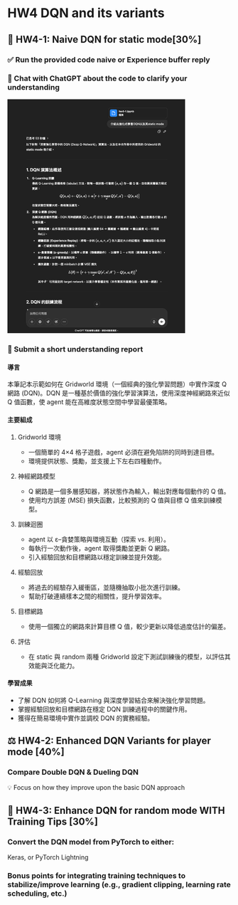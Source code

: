# HW4 DQN and its variants

## 🧠 HW4-1: Naive DQN  for static mode[30%]

### ✅ Run the provided code naive or Experience buffer reply 

### 💬 Chat with ChatGPT about the code to clarify your understanding

<img src="/hw4/static/hw4-1.png" alt="Chat with ChatGPT" width="400"/>

### 📝 Submit a short understanding report

#### 導言
本筆記本示範如何在 Gridworld 環境（一個經典的強化學習問題）中實作深度 Q 網路 (DQN)。DQN 是一種基於價值的強化學習演算法，使用深度神經網路來近似 Q 值函數，使 agent 能在高維度狀態空間中學習最優策略。

#### 主要組成

1. Gridworld 環境

    * 一個簡單的 4×4 格子遊戲，agent 必須在避免陷阱的同時到達目標。
    * 環境提供狀態、獎勵，並支援上下左右四種動作。

2. 神經網路模型

    * Q 網路是一個多層感知器，將狀態作為輸入，輸出對應每個動作的 Q 值。
    * 使用均方誤差 (MSE) 損失函數，比較預測的 Q 值與目標 Q 值來訓練模型。

3. 訓練迴圈

    * agent 以 ε–貪婪策略與環境互動（探索 vs. 利用）。
    * 每執行一次動作後，agent 取得獎勵並更新 Q 網路。
    * 引入經驗回放和目標網路以穩定訓練並提升效能。

3. 經驗回放

    * 將過去的經驗存入緩衝區，並隨機抽取小批次進行訓練。
    * 幫助打破連續樣本之間的相關性，提升學習效率。

4. 目標網路

    * 使用一個獨立的網路來計算目標 Q 值，較少更新以降低過度估計的偏差。

5. 評估

    * 在 static 與 random 兩種 Gridworld 設定下測試訓練後的模型，以評估其效能與泛化能力。

#### 學習成果

- 了解 DQN 如何將 Q-Learning 與深度學習結合來解決強化學習問題。
- 掌握經驗回放和目標網路在穩定 DQN 訓練過程中的關鍵作用。
- 獲得在簡易環境中實作並調校 DQN 的實務經驗。

## ⚖️ HW4-2: Enhanced DQN Variants  for player  mode [40%]

### Compare Double DQN & Dueling DQN
💡 Focus on how they improve upon the basic DQN approach

## 🔁 HW4-3: Enhance DQN for random mode WITH Training Tips [30%]

### Convert the DQN model from PyTorch to either:
Keras, or PyTorch Lightning

### Bonus points for integrating training techniques to stabilize/improve learning (e.g., gradient clipping, learning rate scheduling, etc.)